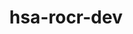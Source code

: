 ---
title: "hsa-rocr-dev"
layout: cache
categories: [package, develop-2023-05-21]
meta: {"versions": ["5.4.3"], "compilers": ["gcc@=11.1.0", "gcc@=11.3.0"], "oss": ["ubuntu20.04", "ubuntu22.04"], "platforms": ["linux"], "targets": ["x86_64_v3"], "stacks": ["e4s", "gpu-tests", "ml-linux-x86_64-rocm", "root"], "num_specs": 3, "num_specs_by_stack": {"e4s": 2, "gpu-tests": 1, "root": 3, "ml-linux-x86_64-rocm": 1}}
spec_details: [{"hash": "7gilifxyuzqwu2jvd5tr3i2gg4m2vkbp", "compiler": "gcc@=11.1.0", "versions": ["5.4.3"], "os": "ubuntu20.04", "platform": "linux", "target": "x86_64_v3", "variants": ["build_system=cmake", "build_type=Release", "generator=make", "+image", "~ipo", "patches=71e6851", "+shared"], "stacks": ["e4s", "gpu-tests", "root"], "size": "-", "tarball": "https://binaries.spack.io/develop-2023-05-21/build_cache/linux-ubuntu20.04-x86_64_v3/gcc-11.1.0/hsa-rocr-dev-5.4.3/linux-ubuntu20.04-x86_64_v3-gcc-11.1.0-hsa-rocr-dev-5.4.3-7gilifxyuzqwu2jvd5tr3i2gg4m2vkbp.spack"}, {"hash": "lyikto5oolqnc5lea2m5wjymi7kloode", "compiler": "gcc@=11.1.0", "versions": ["5.4.3"], "os": "ubuntu20.04", "platform": "linux", "target": "x86_64_v3", "variants": ["build_system=cmake", "build_type=Release", "generator=make", "+image", "~ipo", "patches=71e6851", "+shared"], "stacks": ["e4s", "root"], "size": "-", "tarball": "https://binaries.spack.io/develop-2023-05-21/build_cache/linux-ubuntu20.04-x86_64_v3/gcc-11.1.0/hsa-rocr-dev-5.4.3/linux-ubuntu20.04-x86_64_v3-gcc-11.1.0-hsa-rocr-dev-5.4.3-lyikto5oolqnc5lea2m5wjymi7kloode.spack"}, {"hash": "d7ay6ruicpllgl7kw4n6yjy5xk4j62ba", "compiler": "gcc@=11.3.0", "versions": ["5.4.3"], "os": "ubuntu22.04", "platform": "linux", "target": "x86_64_v3", "variants": ["build_system=cmake", "build_type=Release", "generator=make", "+image", "~ipo", "patches=71e6851", "+shared"], "stacks": ["ml-linux-x86_64-rocm", "root"], "size": "-", "tarball": "https://binaries.spack.io/develop-2023-05-21/build_cache/linux-ubuntu22.04-x86_64_v3/gcc-11.3.0/hsa-rocr-dev-5.4.3/linux-ubuntu22.04-x86_64_v3-gcc-11.3.0-hsa-rocr-dev-5.4.3-d7ay6ruicpllgl7kw4n6yjy5xk4j62ba.spack"}]
---